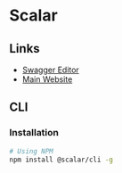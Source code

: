 # Scalar

## Links

- [Swagger Editor](https://docs.scalar.com/swagger-editor)
- [Main Website](https://github.com/scalar/scalar)

## CLI

### Installation

```sh
# Using NPM
npm install @scalar/cli -g
```

<!--
https://github.com/scalar/cli/tree/main/packages/cli
-->
